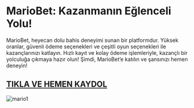 # MarioBet: Kazanmanın Eğlenceli Yolu!
MarioBet, heyecan dolu bahis deneyimi sunan bir platformdur. Yüksek oranlar, güvenli ödeme seçenekleri ve çeşitli oyun seçenekleri ile kazançlarınızı katlayın. Hızlı kayıt ve kolay ödeme işlemleriyle, kazançlı bir yolculuğa çıkmaya hazır olun! Şimdi, MarioBet’e katılın ve şansınızı hemen deneyin!
<h2><a href="https://cutt.ly/zrzJ6oXm"> TIKLA VE HEMEN KAYDOL </a></h2>

![mario1](https://github.com/user-attachments/assets/7a013392-abd5-4f5e-95db-324cb85012d0)
